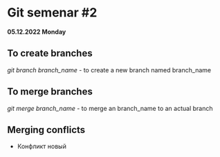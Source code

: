 # Git semenar #2
**05.12.2022 Monday**

## To create branches

*git branch branch_name* - to create a new branch named branch_name



## To merge branches

*git merge branch_name* - to merge an branch_name to an actual branch 

## Merging conflicts

* Конфликт новый